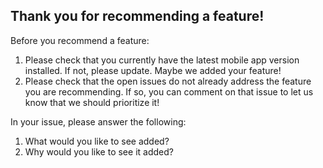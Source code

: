## Thank you for recommending a feature!

Before you recommend a feature:

1. Please check that you currently have the latest mobile app version installed. If not, please update. Maybe we added your feature!
2. Please check that the open issues do not already address the feature you are recommending. If so, you can comment on that issue to let us know that we should prioritize it!

In your issue, please answer the following:

1. What would you like to see added?
2. Why would you like to see it added? 

